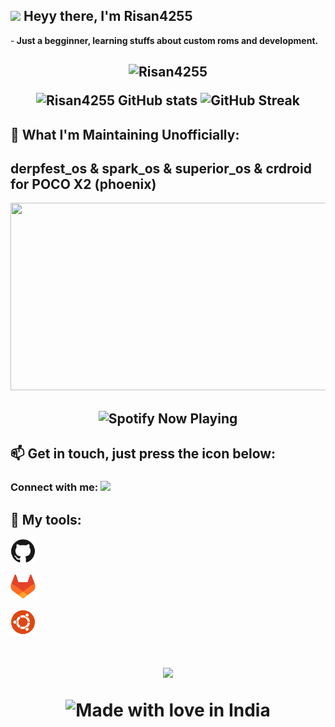  ## <img src="https://media.giphy.com/media/hvRJCLFzcasrR4ia7z/giphy.gif" width="30px"/> Heyy there, I'm Risan4255 ⁪⁬⁮⁮⁮⁮ ‌‌‌‌
-<b> Just a begginner, learning stuffs about custom roms and development.
 
<h2 align="center"><img src="https://komarev.com/ghpvc/?username=Risan4255&label=Risan%27s%20Profile%20Views&color=red" alt="Risan4255"/></h>
  
![Risan4255 GitHub stats](https://github-readme-stats.vercel.app/api?username=Risan&show_icons=true&theme=radical)
![GitHub Streak](https://github-readme-streak-stats.herokuapp.com?user=Risan4255&theme=neon-palenight&hide_border=true)

## 🤔 What I'm Maintaining Unofficially:

## derpfest_os  & spark_os & superior_os & crdroid for POCO X2 (phoenix)

<div align="center">
  <img src="https://media.giphy.com/media/dWesBcTLavkZuG35MI/giphy.gif" width="600" height="300"/>
</div>

 <h2 align="center"><img src="https://spotify-recently-played-readme.vercel.app/api?user=31jukylbf2wufrlczbubg3vu6pgi&unique=true" alt="Spotify Now Playing" width="500"/>

## 📫 Get in touch, just press the icon below:
<p align="left">
<h3 align="left">Connect with me: <a href="https://t.me/Risan4255"><img width="24px" src="https://cdn.iconscout.com/icon/free/png-64/telegram-1754812-1490132.png"></a>

## 🤔 My tools:

<img src="https://github.com/devicons/devicon/blob/master/icons/github/github-original.svg" alt="linux" width="40" height="40"/> </a> </p>
<img src="https://github.com/devicons/devicon/blob/master/icons/gitlab/gitlab-original.svg" alt="linux" width="40" height="40"/> </a> </p>
<img src="https://github.com/devicons/devicon/blob/master/icons/ubuntu/ubuntu-plain.svg" alt="linux" width="40" height="40"/> </a> </p>

  
 <h1 align="center"><img width="100" src="https://media1.giphy.com/media/3o7WIx7urV838kHFzW/giphy.gif"></p>
  
![Made with love in India](https://madewithlove.now.sh/in?heart=true&template=for-the-badge)
</h1>
